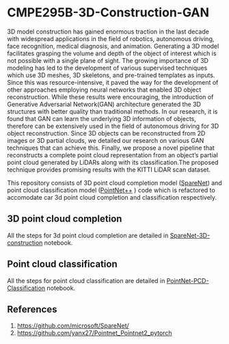 # CMPE295B-3D-Construction-GAN

3D model construction has gained enormous traction in the last decade with widespread applications in the field of robotics, autonomous driving, face recognition, medical diagnosis, and animation. Generating a 3D model facilitates grasping the volume and depth of the object of interest which is not possible with a single plane of sight. The growing importance of 3D modeling has led to the development of various supervised techniques which use 3D meshes, 3D skeletons, and pre-trained templates as inputs. Since this was resource-intensive, it paved the way for the development of other approaches employing neural networks that enabled 3D object reconstruction. While these results were encouraging, the introduction of Generative Adversarial Network(GAN) architecture generated the 3D structures with better quality than traditional methods. In our research, it is found that GAN can learn the underlying 3D information of objects, therefore can be extensively used in the field of autonomous driving for 3D object reconstruction. Since 3D objects can be reconstructed from 2D images or 3D partial clouds, we detailed our research on various GAN techniques that can achieve this. Finally, we propose a novel pipeline that reconstructs a complete point cloud representation from an object’s partial point cloud generated by LiDARs along with its classification.The proposed technique provides promising results with the KITTI LiDAR scan dataset. <br>

This repository consists of 3D point cloud completion model ([SpareNet](#sparenet)) and point cloud classification model ([PointNet++](#pointnet) ) code which is refactored to accomodate car 3d point cloud completion and classification respectively. <br>

## 3D point cloud completion

All the steps for 3d point cloud completion are detailed in [SpareNet-3D-construction](colab-notebooks/Project-notebooks/SpareNet-3D-construction.ipynb) notebook.

## Point cloud classification

All the steps for point cloud classification are detailed in [PointNet-PCD-Classification](colab-notebooks/Project-notebooks/PointNet-PCD-Classification.ipynb) notebook.

## References

1. <a name='sparenet'>https://github.com/microsoft/SpareNet/</a>
2. <a name='pointnet'>https://github.com/yanx27/Pointnet_Pointnet2_pytorch</a>
